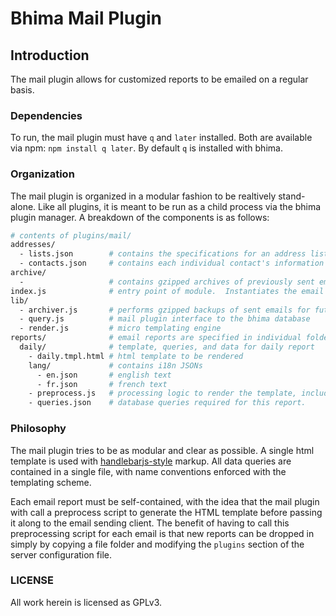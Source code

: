 Bhima Mail Plugin
=================

Introduction
------------

The mail plugin allows for customized reports to be emailed on a regular basis.

### Dependencies

To run, the mail plugin must have `q` and `later` installed.   Both are available via npm: `npm install q later`.  By default
`q` is installed with bhima.

### Organization

The mail plugin is organized in a modular fashion to be realtively stand-alone.  Like all plugins, it is
meant to be run as a child process via the bhima plugin manager.  A breakdown of the components is as
follows:

```bash
# contents of plugins/mail/
addresses/
  - lists.json        # contains the specifications for an address list (composed of contacts from contacts.json)
  - contacts.json     # contains each individual contact's information
archive/
  -                   # contains gzipped archives of previously sent emails (generated by lib/archive)
index.js              # entry point of module.  Instantiates the email plugin, schedules email
lib/
  - archiver.js       # performs gzipped backups of sent emails for future reference
  - query.js          # mail plugin interface to the bhima database
  - render.js         # micro templating engine
reports/              # email reports are specified in individual folders here
  daily/              # template, queries, and data for daily report
    - daily.tmpl.html # html template to be rendered
    lang/             # contains i18n JSONs
      - en.json       # english text
      - fr.json       # french text
    - preprocess.js   # processing logic to render the template, including currency conversion and i18n
    - queries.json    # database queries required for this report.
```

### Philosophy

The mail plugin tries to be as modular and clear as possible.  A single html template is used with
[handlebarjs-style](http://handlebarsjs.com/) markup.  All data queries are contained in a single file,
with name conventions enforced with the templating scheme.

Each email report must be self-contained, with the idea that the mail plugin with call a preprocess
script to generate the HTML template before passing it along to the email sending client.  The benefit
of having to call this preprocessing script for each email is that new reports can be dropped in simply
by copying a file folder and modifying the `plugins` section of the server configuration file.

### LICENSE

All work herein is licensed as GPLv3.
